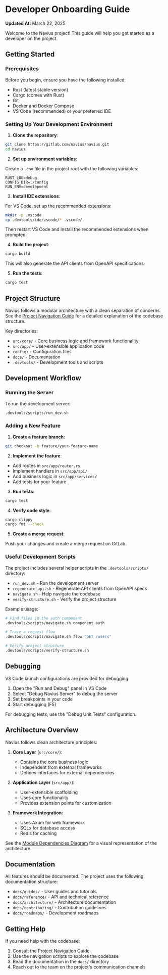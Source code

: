 # Developer Onboarding Guide

**Updated At:** March 22, 2025

Welcome to the Navius project! This guide will help you get started as a developer on the project.

## Getting Started

### Prerequisites

Before you begin, ensure you have the following installed:

- Rust (latest stable version)
- Cargo (comes with Rust)
- Git
- Docker and Docker Compose
- VS Code (recommended) or your preferred IDE

### Setting Up Your Development Environment

1. **Clone the repository**:

```bash
git clone https://gitlab.com/navius/navius.git
cd navius
```

2. **Set up environment variables**:

Create a `.env` file in the project root with the following variables:

```
RUST_LOG=debug
CONFIG_DIR=./config
RUN_ENV=development
```

3. **Install IDE extensions**:

For VS Code, set up the recommended extensions:

```bash
mkdir -p .vscode
cp .devtools/ide/vscode/* .vscode/
```

Then restart VS Code and install the recommended extensions when prompted.

4. **Build the project**:

```bash
cargo build
```

This will also generate the API clients from OpenAPI specifications.

5. **Run the tests**:

```bash
cargo test
```

## Project Structure

Navius follows a modular architecture with a clean separation of concerns. See the [Project Navigation Guide](../guides/project-navigation.md) for a detailed explanation of the codebase structure.

Key directories:

- `src/core/` - Core business logic and framework functionality
- `src/app/` - User-extensible application code
- `config/` - Configuration files
- `docs/` - Documentation
- `.devtools/` - Development tools and scripts

## Development Workflow

### Running the Server

To run the development server:

```bash
.devtools/scripts/run_dev.sh
```

### Adding a New Feature

1. **Create a feature branch**:

```bash
git checkout -b feature/your-feature-name
```

2. **Implement the feature**:

- Add routes in `src/app/router.rs`
- Implement handlers in `src/app/api/`
- Add business logic in `src/app/services/`
- Add tests for your feature

3. **Run tests**:

```bash
cargo test
```

4. **Verify code style**:

```bash
cargo clippy
cargo fmt --check
```

5. **Create a merge request**:

Push your changes and create a merge request on GitLab.

### Useful Development Scripts

The project includes several helper scripts in the `.devtools/scripts/` directory:

- `run_dev.sh` - Run the development server
- `regenerate_api.sh` - Regenerate API clients from OpenAPI specs
- `navigate.sh` - Help navigate the codebase
- `verify-structure.sh` - Verify the project structure

Example usage:

```bash
# Find files in the auth component
.devtools/scripts/navigate.sh component auth

# Trace a request flow
.devtools/scripts/navigate.sh flow "GET /users"

# Verify project structure
.devtools/scripts/verify-structure.sh
```

## Debugging

VS Code launch configurations are provided for debugging:

1. Open the "Run and Debug" panel in VS Code
2. Select "Debug Navius Server" to debug the server
3. Set breakpoints in your code
4. Start debugging (F5)

For debugging tests, use the "Debug Unit Tests" configuration.

## Architecture Overview

Navius follows clean architecture principles:

1. **Core Layer** (`src/core/`):
   - Contains the core business logic
   - Independent from external frameworks
   - Defines interfaces for external dependencies

2. **Application Layer** (`src/app/`):
   - User-extensible scaffolding
   - Uses core functionality
   - Provides extension points for customization

3. **Framework Integration**:
   - Uses Axum for web framework
   - SQLx for database access
   - Redis for caching

See the [Module Dependencies Diagram](../architecture/module-dependencies.md) for a visual representation of the architecture.

## Documentation

All features should be documented. The project uses the following documentation structure:

- `docs/guides/` - User guides and tutorials
- `docs/reference/` - API and technical reference
- `docs/architecture/` - Architecture documentation
- `docs/contributing/` - Contribution guidelines
- `docs/roadmaps/` - Development roadmaps

## Getting Help

If you need help with the codebase:

1. Consult the [Project Navigation Guide](../guides/project-navigation.md)
2. Use the navigation scripts to explore the codebase
3. Read the documentation in the `docs/` directory
4. Reach out to the team on the project's communication channels 